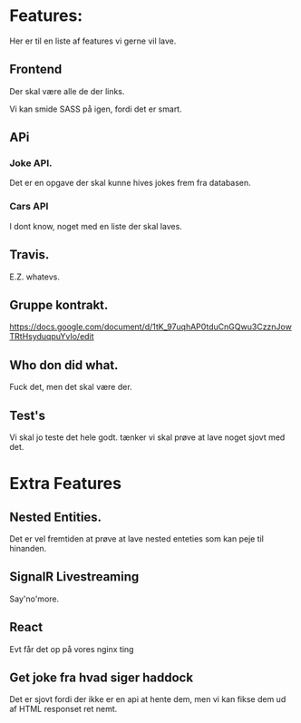 # Features:

Her er til en liste af features vi gerne vil lave.


## Frontend

Der skal være alle de der links.

Vi kan smide SASS på igen, fordi det er smart.

## APi

### Joke API.

Det er en opgave der skal kunne hives jokes frem fra databasen.

### Cars API

I dont know, noget med en liste der skal laves.

## Travis.

E.Z. whatevs.

## Gruppe kontrakt.

https://docs.google.com/document/d/1tK_97uqhAP0tduCnGQwu3CzznJowTRtHsyduqpuYvIo/edit

## Who don did what.

Fuck det, men det skal være der.


## Test's

Vi skal jo teste det hele godt. tænker vi skal prøve at lave noget sjovt med det.


# Extra Features

## Nested Entities.

Det er vel fremtiden at prøve at lave nested enteties som kan peje til hinanden.

## SignalR Livestreaming

Say'no'more.

## React

Evt får det op på vores nginx ting

## Get joke fra hvad siger haddock

Det er sjovt fordi der ikke er en api at hente dem, men vi kan fikse dem ud af HTML responset ret nemt.

